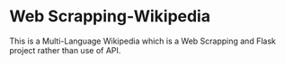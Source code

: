 # Web Scrapping-Wikipedia
 This is a Multi-Language Wikipedia which is a Web Scrapping and Flask project rather than use of API.
